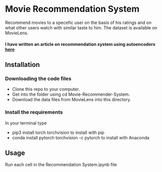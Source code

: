 # Movie Recommendation System
Recommend movies to a specefic user on the basis of his ratings and on what other users watch with similar taste to him.
The dataset is available on MovieLens.
#### I have written an article on recommendation system using autoencoders [here](https://medium.com/@s.ganjoo96/autoencoders-with-pytorch-a89ed28f94a9)

## Installation
### Downloading the code files
* Clone this repo to your computer.
* Get into the folder using cd Movie-Recommender-System.
* Download the data files from MovieLens into this directory.
### Install the requirements
In your terminal type
* pip3 install torch torchvision to install with pip
* conda install pytorch torchvision -c pytorch to install with Anaconda
## Usage
Run each cell in the Recommendation System.ipynb file
